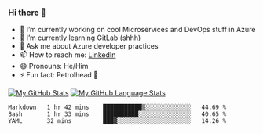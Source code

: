 ### Hi there 👋

- 🔭 I’m currently working on cool Microservices and DevOps stuff in Azure
- 🌱 I’m currently learning GitLab (shhh)
- 💬 Ask me about Azure developer practices
- 📫 How to reach me: [LinkedIn](https://www.linkedin.com/in/gordonbyers/)
- 😄 Pronouns: He/Him 
- ⚡ Fun fact: Petrolhead 🚙

[![My GitHub Stats](https://github-readme-stats.vercel.app/api/?username=gordonby&count_private=true&theme=tokyonight&showicons=true)]()
[![My GitHub Language Stats](https://github-readme-stats.vercel.app/api/top-langs/?username=gordonby&langs_count=5&theme=tokyonight)]()

<!--START_SECTION:waka-->
```text
Markdown   1 hr 42 mins    ███████████▒░░░░░░░░░░░░░   44.69 % 
Bash       1 hr 33 mins    ██████████░░░░░░░░░░░░░░░   40.65 % 
YAML       32 mins         ███▓░░░░░░░░░░░░░░░░░░░░░   14.26 % 
```
<!--END_SECTION:waka-->
